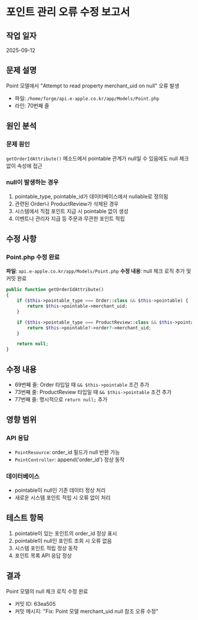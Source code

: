 # 포인트 관리 오류 수정 보고서

## 작업 일자
2025-09-12

## 문제 설명
Point 모델에서 "Attempt to read property merchant_uid on null" 오류 발생
- 파일: `/home/forge/api.e-apple.co.kr/app/Models/Point.php`
- 라인: 70번째 줄

## 원인 분석
### 문제 원인
`getOrderIdAttribute()` 메소드에서 pointable 관계가 null일 수 있음에도 null 체크 없이 속성에 접근

### null이 발생하는 경우
1. pointable_type, pointable_id가 데이터베이스에서 nullable로 정의됨
2. 관련된 Order나 ProductReview가 삭제된 경우
3. 시스템에서 직접 포인트 지급 시 pointable 없이 생성
4. 이벤트나 관리자 지급 등 주문과 무관한 포인트 적립

## 수정 사항

### Point.php 수정 완료
**파일**: `api.e-apple.co.kr/app/Models/Point.php`
**수정 내용**: null 체크 로직 추가 및 커밋 완료

```php
public function getOrderIdAttribute()
{
    if ($this->pointable_type === Order::class && $this->pointable) {
        return $this->pointable->merchant_uid;
    }

    if ($this->pointable_type === ProductReview::class && $this->pointable) {
        return $this->pointable?->order?->merchant_uid;
    }

    return null;
}
```

## 수정 내용
- 69번째 줄: Order 타입일 때 `&& $this->pointable` 조건 추가
- 73번째 줄: ProductReview 타입일 때 `&& $this->pointable` 조건 추가  
- 77번째 줄: 명시적으로 `return null;` 추가

## 영향 범위
### API 응답
- `PointResource`: order_id 필드가 null 반환 가능
- `PointController`: append('order_id') 정상 동작

### 데이터베이스
- pointable이 null인 기존 데이터 정상 처리
- 새로운 시스템 포인트 적립 시 오류 없이 처리

## 테스트 항목
1. pointable이 있는 포인트의 order_id 정상 표시
2. pointable이 null인 포인트 조회 시 오류 없음
3. 시스템 포인트 적립 정상 동작
4. 포인트 목록 API 응답 정상

## 결과
Point 모델의 null 체크 로직 수정 완료
- 커밋 ID: 63ea505
- 커밋 메시지: "Fix: Point 모델 merchant_uid null 참조 오류 수정"